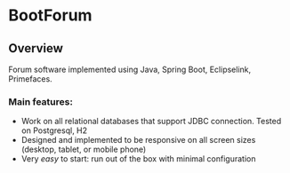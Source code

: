 # BootForum
## Overview
Forum software implemented using Java, Spring Boot, Eclipselink, Primefaces.
### Main features:
* Work on all relational databases that support JDBC connection. Tested on Postgresql, H2
* Designed and implemented to be responsive on all screen sizes (desktop, tablet, or mobile phone)
* Very _easy_ to start: run out of the box with minimal configuration
